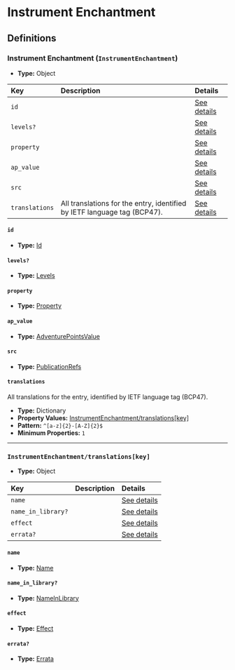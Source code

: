 # Instrument Enchantment

## Definitions

### <a name="InstrumentEnchantment"></a> Instrument Enchantment (`InstrumentEnchantment`)

- **Type:** Object

Key | Description | Details
:-- | :-- | :--
`id` |  | <a href="#InstrumentEnchantment/id">See details</a>
`levels?` |  | <a href="#InstrumentEnchantment/levels">See details</a>
`property` |  | <a href="#InstrumentEnchantment/property">See details</a>
`ap_value` |  | <a href="#InstrumentEnchantment/ap_value">See details</a>
`src` |  | <a href="#InstrumentEnchantment/src">See details</a>
`translations` | All translations for the entry, identified by IETF language tag (BCP47). | <a href="#InstrumentEnchantment/translations">See details</a>

#### <a name="InstrumentEnchantment/id"></a> `id`

- **Type:** <a href="#Id">Id</a>

#### <a name="InstrumentEnchantment/levels"></a> `levels?`

- **Type:** <a href="#Levels">Levels</a>

#### <a name="InstrumentEnchantment/property"></a> `property`

- **Type:** <a href="#Property">Property</a>

#### <a name="InstrumentEnchantment/ap_value"></a> `ap_value`

- **Type:** <a href="#AdventurePointsValue">AdventurePointsValue</a>

#### <a name="InstrumentEnchantment/src"></a> `src`

- **Type:** <a href="../source/_PublicationRef.md#PublicationRefs">PublicationRefs</a>

#### <a name="InstrumentEnchantment/translations"></a> `translations`

All translations for the entry, identified by IETF language tag (BCP47).

- **Type:** Dictionary
- **Property Values:** <a href="#InstrumentEnchantment/translations[key]">InstrumentEnchantment/translations[key]</a>
- **Pattern:** `^[a-z]{2}-[A-Z]{2}$`
- **Minimum Properties:** `1`

---

### <a name="InstrumentEnchantment/translations[key]"></a> `InstrumentEnchantment/translations[key]`

- **Type:** Object

Key | Description | Details
:-- | :-- | :--
`name` |  | <a href="#InstrumentEnchantment/translations[key]/name">See details</a>
`name_in_library?` |  | <a href="#InstrumentEnchantment/translations[key]/name_in_library">See details</a>
`effect` |  | <a href="#InstrumentEnchantment/translations[key]/effect">See details</a>
`errata?` |  | <a href="#InstrumentEnchantment/translations[key]/errata">See details</a>

#### <a name="InstrumentEnchantment/translations[key]/name"></a> `name`

- **Type:** <a href="#Name">Name</a>

#### <a name="InstrumentEnchantment/translations[key]/name_in_library"></a> `name_in_library?`

- **Type:** <a href="#NameInLibrary">NameInLibrary</a>

#### <a name="InstrumentEnchantment/translations[key]/effect"></a> `effect`

- **Type:** <a href="#Effect">Effect</a>

#### <a name="InstrumentEnchantment/translations[key]/errata"></a> `errata?`

- **Type:** <a href="../source/_Erratum.md#Errata">Errata</a>
